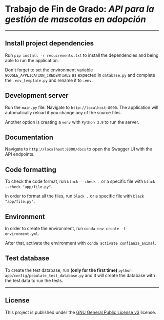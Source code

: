 # Trabajo de Fin de Grado: *API para la gestión de mascotas en adopción*

***

## Install project dependencies

Run `pip install -r requirements.txt` to install the dependencies and being able to run the application.

Don't forget to set the environment variable `GOOGLE_APPLICATION_CREDENTIALS` as expected in `database.py` and
complete the `.env_template.py` and rename it to `.env`.

## Development server

Run the `main.py` file. Navigate to `http://localhost:8000`. The application will automatically reload if you change any of the source files.

Another option is creating a `venv` with `Python 3.9` to run the server. 

## Documentation

Navigate to `http://localhost:8000/docs` to open the Swagger UI with the API endpoints.

## Code formatting

To check the code format, run `black --check .` or a specific file with `black --check "app/file.py"`.

In order to format all the files, run `black .` or a specific file with `black "app/file.py"`.

## Environment

In order to create the environment, run `conda env create -f environment.yml`.

After that, activate the environment with `conda activate confianza_animal`.

## Test database

To create the test database, run **(only for the first time)** `python app/config/populate_test_database.py`
and it will create the database with the test data to run the tests.


***

## License
This project is published under the [GNU General Public License v3](https://opensource.org/licenses/GPL-3.0) license.